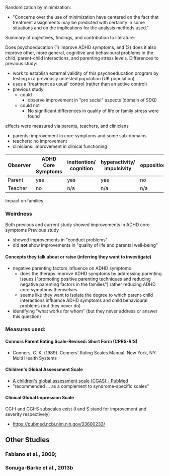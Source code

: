 

Randomization by minimization: 
- "Concerns over the use of minimization have centered on the fact that treatment assignments may be predicted with certainty in some situations and on the implications for the analysis methods used."


Summary of objectives, findings, and contribution to literature:



Does psychoeducation (1) improve ADHD symptoms, and (2) does it also improve other, more general, cognitive and behavioural problems in the child, parent-child interactions, and parenting stress levels.
Differences to previous study:
- work to establish external validity of this psychoeducation program by testing in a previously untested population (UK population)
- uses a 'treatment as usual' control (rather than an active control)
- previous study 
	- could 
		- observe improvement in "pro social" aspects (domain of SDQ)
	- could not
		- No significant differences in quality of life or family stress were found

effects were measured via parents, teachers, and clinicians
- parents: improvement in core symptoms and some sub-domains
- teachers: no improvement
- clinicians: improvement in clinical functioning

| Observer | ADHD Core Symptoms | inattention/ cognition | hyperactivity/ impulsivity | oppositional |
| -------- | ------------------ | ---------------------- | -------------------------- | ------------ |
| Parent   | yes                | yes                    | yes                        | no           |
| Teacher  | no                 | n/a                    | n/a                        | n/a          |
Impact on families

### Weirdness
Both previous and current study showed improvements in ADHD core symptoms
Previous study 
- showed improvements in "conduct problems"
- did **not** show improvements in "quality of life and parental well-being"
#### Concepts they talk about or raise (inferring they want to investigate)
- negative parenting factors influence on ADHD symptoms
	- does the therapy improve ADHD symptoms by addressing parenting issues ("promoting positive parenting techniques and reducing negative parenting factors in the families") rather reducing ADHD core symptoms themselves
	- seems like they want to isolate the degree to which parent-child interactions influence ADHD symptoms and child behavioural problems (but they never do)
- identifying "what works for whom" (but they never address or answer this question)

### Measures used:

#### Connors Parent Rating Scale-Revised: Short Form (CPRS-R:S)
- Conners, C. K. (1989). Conners’ Rating Scales Manual. New York, NY: Multi Health Systems

#### Children's Global Assessment Scale
- [A children's global assessment scale (CGAS) - PubMed](https://pubmed.ncbi.nlm.nih.gov/6639293/)
- "recommended ... as a complement to syndrome-specific scales"

#### Clinical Global Impression Scale
CGI-I and CGI-S subscales exist (I and S stand for improvement and severity respectively)
- https://pubmed.ncbi.nlm.nih.gov/33600233/




## Other Studies

### Fabiano et al., 2009;
### Sonuga-Barke et al., 2013b
